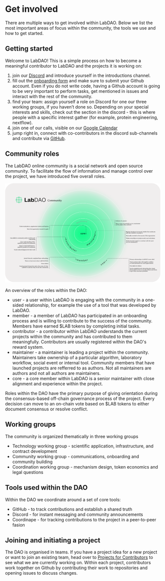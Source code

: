 # Get involved
There are multiple ways to get involved within LabDAO. Below we list the most important areas of focus within the community, the tools we use and how to get started. 

## Getting started
Welcome to LabDAO! This is a simple process on how to become a meaningful contributor to LabDAO and the projects it is working on: 

1. join our [Discord](https://discord.gg/labdao)  and introduce yourself in the introductions channel.
2. fill out the [onboarding form](https://forms.gle/N4e8gC3DjuZCaNU89) and make sure to submit your Github account. Even if you do not write code, having a Github account is going to be very important to perform tasks, get mentioned in issues and interact with the rest of the community.
3. find your team: assign yourself a role on Discord for one our three working groups, if you haven’t done so. Depending on your special interests and skills, check out the  section in the discord - this is where people with a specific interest gather (for example, protein engineering, nextflow). 
4. join one of our calls, visible on our [Google Calendar](https://calendar.google.com/calendar/u/0?cid=Y192djc3YWY1ZWQ0OGZmdGRhMGZ0N2piYW1pMEBncm91cC5jYWxlbmRhci5nb29nbGUuY29t)
5. jump right in, connect with co-contributors in the discord sub-channels and contribute via [GitHub](https://github.com/labdao).

## Community roles
The LabDAO online community is a social network and open source community. To facilitate the flow of information and manage control over the project, we have introduced five overall roles. 

![labdao community](https://github.com/labdao/assets/blob/main/docs/labdaocommunity_2.png?raw=true)

An overview of the roles within the DAO: 
* user - a user within LabDAO is engaging with the community in a one-sided relationship, for example the use of a tool that was developed by LabDAO. 
* member - a member of LabDAO has participated in an onboarding process and is willing to contribute to the success of the community. Members have earned $LAB tokens by completing initial tasks. 
* contributor - a contributor within LabDAO understands the current projects within the community and has contributed to them meaningfully. Contributors are usually registered within the DAO's reward system.
* maintainer - a maintainer is leading a project within the community. Maintainers take ownership of a particular algorithm, laboratory workflow, social event or internal tool. Community members that have launched projects are refferred to as authors. Not all maintainers are authors and not all authors are maintainers.
* core - a core member within LabDAO is a senior maintainer with close alignment and experience within the project.

Roles within the DAO have the primary purpose of giving orientation during the consensus-based off-chain governance process of the project. Every decision can move to an on-chain vote based on $LAB tokens to either document consensus or resolve conflict. 


## Working groups
The community is organized thematically in three working groups
* Technology working group - scientific application, infrastructure, and contract development
* Community working group - communications, onboarding and community building
* Coordination working group - mechanism design, token economics and legal questions

## Tools used within the DAO
Within the DAO we coordinate around a set of core tools: 
* GitHub - to track contributions and establish a shared truth
* Discord - for instant messaging and community announcements
* Coordinape - for tracking contributions to the project in a peer-to-peer fasion

## Joining and initiating a project
The DAO is organised in teams. If you have a project idea for a new project or want to join an existing team, head over to [Projects for Contributors](https://www.notion.so/Projects-for-Contributors-1f3a4bbe147e485faeab4eafdbca56cc) to see what we are currently working on.
Within each project, contributors work together on Github by contributing their work to repositories and opening issues to discuss changes.
